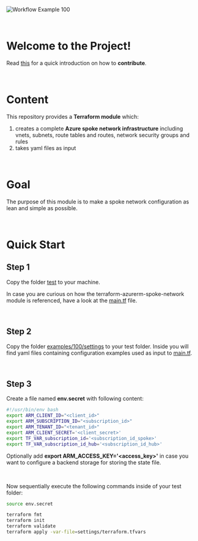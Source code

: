 ![Workflow Example 100](https://github.com/rigydi/terraform-azurerm-spoke-network-composition/actions/workflows/example_100.yaml/badge.svg?branch=main)

</br>

# Welcome to the Project!

Read [this](docs/CONTRIBUTING.md) for a quick introduction on how to **contribute**.

</br>

# Content

This repository provides a **Terraform module** which:
1) creates a complete **Azure spoke network infrastructure** including vnets, subnets, route tables and routes, network security groups and rules
2) takes yaml files as input

</br>

# Goal

The purpose of this module is to make a spoke network configuration as lean and simple as possible.

</br>

# Quick Start
## Step 1

Copy the folder [test](test) to your machine.

In case you are curious on how the terraform-azurerm-spoke-network module is referenced, have a look at the [main.tf](test/main.tf) file.

</br>

## Step 2
Copy the folder [examples/100/settings](examples/100/settings) to your test folder. Inside you will find yaml files containing configuration examples used as input to [main.tf](test/main.tf).

</br>

## Step 3

Create a file named **env.secret** with following content:

```bash
#!/usr/bin/env bash
export ARM_CLIENT_ID="<client_id>"
export ARM_SUBSCRIPTION_ID="<subscription_id>"
export ARM_TENANT_ID="<tenant_id>"
export ARM_CLIENT_SECRET='<client_secret>'
export TF_VAR_subscription_id='<subscription_id_spoke>'
export TF_VAR_subscription_id_hub='<subscription_id_hub>'
```

Optionally add **export ARM_ACCESS_KEY='<access_key>'** in case you want to configure a backend storage for storing the state file.

</br>

Now sequentially execute the following commands inside of your test folder:

```bash
source env.secret

terraform fmt
terraform init
terraform validate
terraform apply -var-file=settings/terraform.tfvars
```

</br>